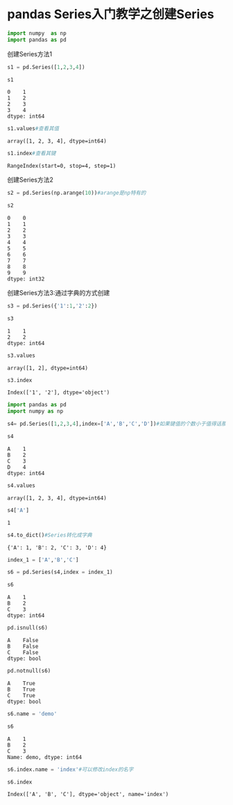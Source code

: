 
# pandas Series入门教学之创建Series


```python
import numpy  as np
import pandas as pd 
```

创建Series方法1


```python
s1 = pd.Series([1,2,3,4])
```


```python
s1
```




    0    1
    1    2
    2    3
    3    4
    dtype: int64




```python
s1.values#查看其值
```




    array([1, 2, 3, 4], dtype=int64)




```python
s1.index#查看其键
```




    RangeIndex(start=0, stop=4, step=1)



创建Series方法2


```python
s2 = pd.Series(np.arange(10))#arange是np特有的
```


```python
s2
```




    0    0
    1    1
    2    2
    3    3
    4    4
    5    5
    6    6
    7    7
    8    8
    9    9
    dtype: int32



创建Series方法3:通过字典的方式创建


```python
s3 = pd.Series({'1':1,'2':2})
```


```python
s3
```




    1    1
    2    2
    dtype: int64




```python
s3.values
```




    array([1, 2], dtype=int64)




```python
s3.index
```




    Index(['1', '2'], dtype='object')




```python
import pandas as pd
import numpy as np
```


```python
s4= pd.Series([1,2,3,4],index=['A','B','C','D'])#如果键值的个数小于值得话那么就会报错 
```


```python
s4
```




    A    1
    B    2
    C    3
    D    4
    dtype: int64




```python
s4.values
```




    array([1, 2, 3, 4], dtype=int64)




```python
s4['A']
```




    1




```python
s4.to_dict()#Series转化成字典
```




    {'A': 1, 'B': 2, 'C': 3, 'D': 4}




```python
index_1 = ['A','B','C']
```


```python
s6 = pd.Series(s4,index = index_1)
```


```python
s6
```




    A    1
    B    2
    C    3
    dtype: int64




```python
pd.isnull(s6)
```




    A    False
    B    False
    C    False
    dtype: bool




```python
pd.notnull(s6)
```




    A    True
    B    True
    C    True
    dtype: bool




```python
s6.name = 'demo'
```


```python
s6
```




    A    1
    B    2
    C    3
    Name: demo, dtype: int64




```python
s6.index.name = 'index'#可以修改index的名字
```


```python
s6.index
```




    Index(['A', 'B', 'C'], dtype='object', name='index')



